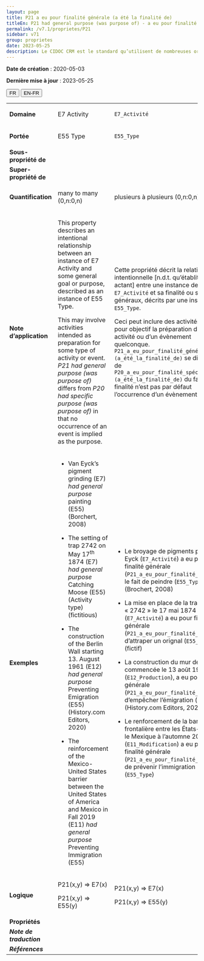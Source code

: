 ```yaml
---
layout: page
title: P21 a eu pour finalité générale (a été la finalité de)
titleEn: P21 had general purpose (was purpose of) - a eu pour finalité générale (a été la finalité de)
permalink: /v7.1/proprietes/P21
sidebar: v71
group: proprietes
date: 2023-05-25
description: Le CIDOC CRM est le standard qu’utilisent de nombreuses organisations pour l’échange et l’intégration de jeux de données et de spécifications patrimoniales. Il est développé et maintenu à jour exclusivement en anglais par le CRM SIG, un sous-groupe du Conseil international des musées (ICOM). Ceci est une traduction officielle en français développée par la Traduction en français du CIDOC CRM, une initiative qui offre une version française à jour et accessible ouvertement et gratuitement du standard CIDOC CRM et en démocratise l'usage dans la communauté patrimoniale francophone. ------------ The CIDOC CRM is the standard used by many heritage organizations for the exchange and integration of museum collection datasets and specifications. It is developed and maintained exclusively in English by the CRM SIG, a subgroup of the International Council of Museums (ICOM). This is an official translation developed by the Traduction en français du CIDOC CRM, an initiative offering an open, up-to-date, and free French version of the CIDOC CRM standard, and democratizing its use in the francophone heritage community.
---
```


**Date de création** : 2020-05-03

**Dernière mise à jour** : 2023-05-25

<div class="lang-buttons">
 <button id="fr" class="activate">FR</button>
 <button id="en-fr">EN-FR</button>
</div>

<table>
<tbody>
<tr>
<td><strong>Domaine</strong></td>
<td class="en">
<p>E7 Activity</p>
</td>
<td>
<p><code class="language-plaintext highlighter-rouge">E7_Activité</code> </p>
</td>
</tr>
<tr>
<td><strong>Portée</strong></td>
<td class="en">
<p>E55 Type</p>
</td>
<td>
<p><code class="language-plaintext highlighter-rouge">E55_Type</code> </p>
</td>
</tr>
<tr>
<td><strong>Sous-propriété de</strong></td>
<td class="en">
</td>
<td>
</td>
</tr>
<tr>
<td><strong>Super-propriété de</strong></td>
<td class="en">
</td>
<td>
</td>
</tr>
<tr>
<td><strong>Quantification</strong></td>
<td class="en">
<p>many to many (0,n:0,n)</p>
</td>
<td>
<p>plusieurs à plusieurs (0,n:0,n)</p>
</td>
</tr>
<tr>
<td><strong>Note d’application</strong></td>
<td class="en">
<p>This property describes an intentional relationship between an instance of E7 Activity and some general goal or purpose, described as an instance of E55 Type. </p>
<p>This may involve activities intended as preparation for some type of activity or event. <em>P21 had general purpose (was purpose of)</em> differs from <em>P20 had specific purpose (was purpose of)</em> in that no occurrence of an event is implied as the purpose.</p>
</td>
<td>
<p>Cette propriété décrit la relation intentionnelle [n.d.t. qu’établit un actant] entre une instance de <code class="language-plaintext highlighter-rouge">E7_Activité</code> et sa finalité ou son but généraux, décrits par une instance de <code class="language-plaintext highlighter-rouge">E55_Type</code>. </p>
<p>Ceci peut inclure des activités qui ont pour objectif la préparation d’une activité ou d’un évènement quelconque. <code class="language-plaintext highlighter-rouge">P21_a_eu_pour_finalité_générale (a_été_la_finalité_de)</code> se distingue de <code class="language-plaintext highlighter-rouge">P20_a_eu_pour_finalité_spécifique (a_été_la_finalité_de)</code> du fait que sa finalité n’est pas par défaut l’occurrence d’un évènement.  </p>
</td>
</tr>
<tr>
<td><strong>Exemples</strong></td>
<td class="en">
<ul>
<li><p>Van Eyck’s pigment grinding (E7) <em>had general purpose</em> painting (E55) (Borchert, 2008)</p>
</li>
<li><p>The setting of trap 2742 on May 17<sup>th</sup> 1874 (E7) <em>had general purpose </em>Catching Moose (E55) (Activity type) (fictitious)</p>
</li>
<li><p>The construction of the Berlin Wall starting 13. August 1961 (E12)  <em>had general purpose</em> Preventing Emigration (E55) (History.com Editors, 2020)</p>
</li>
<li><p>The reinforcement of the Mexico-United States barrier between the United States of America and Mexico in Fall 2019 (E11) <em>had general purpose</em> Preventing Immigration (E55)</p>
</li>
</ul>
</td>
<td>
<ul>
<li><p>Le broyage de pigments par Van Eyck (<code class="language-plaintext highlighter-rouge">E7_Activité</code>) a eu pour finalité générale (<code class="language-plaintext highlighter-rouge">P21_a_eu_pour_finalité_générale</code>) le fait de peindre (<code class="language-plaintext highlighter-rouge">E55_Type</code>) (Brochert, 2008) </p>
</li>
<li><p>La mise en place de la trappe « 2742 » le 17 mai 1874 (<code class="language-plaintext highlighter-rouge">E7_Activité</code>) a eu pour finalité générale (<code class="language-plaintext highlighter-rouge">P21_a_eu_pour_finalité_générale</code>) d’attraper un orignal (<code class="language-plaintext highlighter-rouge">E55_Type</code>) (fictif)</p>
</li>
<li><p>La construction du mur de Berlin, commencée le 13 août 1961 (<code class="language-plaintext highlighter-rouge">E12_Production</code>), a eu pour finalité générale (<code class="language-plaintext highlighter-rouge">P21_a_eu_pour_finalité_générale</code>) d’empêcher l’émigration (<code class="language-plaintext highlighter-rouge">E55_Type</code>) (History.com Editors, 2020)</p>
</li>
<li><p>Le renforcement de la barrière frontalière entre les États-Unis et le Mexique à l’automne 2019 (<code class="language-plaintext highlighter-rouge">E11_Modification</code>) a eu pour finalité générale (<code class="language-plaintext highlighter-rouge">P21_a_eu_pour_finalité_générale</code>) de prévenir l’immigration (<code class="language-plaintext highlighter-rouge">E55_Type</code>) </p>
</li>
</ul>
</td>
</tr>
<tr>
<td><strong>Logique</strong></td>
<td class="en">
<p>P21(x,y) ⇒ E7(x)</p>
<p>P21(x,y) ⇒ E55(y)</p>
</td>
<td>
<p>P21(x,y) ⇒ E7(x)</p>
<p>P21(x,y) ⇒ E55(y)</p>
</td>
</tr>
<tr>
<td><strong>Propriétés</strong></td>
<td class="en">
</td>
<td>
</td>
</tr>
<tr>
<td><strong><em>Note de traduction</em></strong></td>
<td colspan="2">
</td>
</tr>
<tr>
<td><strong><em>Références</em></strong></td>
<td colspan="2">
</td>
</tr>
</tbody>
</table>
